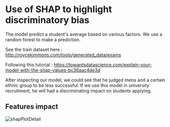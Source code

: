 # Use of SHAP to highlight discriminatory bias
The model predict a student's average based on various factors. We use a random forest to make a prediction.

See the train dataset here : http://roycekimmons.com/tools/generated_data/exams

Following this tutorial : https://towardsdatascience.com/explain-your-model-with-the-shap-values-bc36aac4de3d

After inspecting our model, we could see that he judged mens and a certain ethnic group to be less successful. If we use this model in university recruitment, he will had a discriminating impact on students applying.

## Features impact
![shapPlotDetail](https://user-images.githubusercontent.com/33934807/82074163-a300d880-96da-11ea-9745-f7a3fc66cdbb.png)
